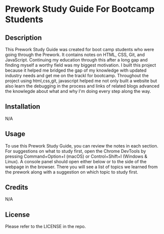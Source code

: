 # Prework Study Guide For Bootcamp Students

## Description

This Prework Study Guide was created for boot camp students who were going through the Prework. It contains notes on HTML, CSS, Git, and JavaScript. Continuing my education through this after a long gap and finding myself a worthy field was my biggest motivation. I built this project because it helped me bridged the gap of my knowledge with updated industry needs and get me on the trackl for bootcamp. Throughout the project using html,css,git, javascript helped me not only built a website but also learn the debugging in the process and links of related blogs advanced the knowlegde about what and why I'm doing every step along the way.

## Installation

N/A

## Usage

To use this Prework Study Guide, you can review the notes in each section. For suggestions on what to study first, open the Chrome DevTools by pressing Command+Option+I (macOS) or Control+Shift+I (Windows & Linux). A console panel should open either below or to the side of the webpage in the browser. There you will see a list of topics we learned from the prework along with a suggestion on which topic to study first.

## Credits

N/A

## License

Please refer to the LICENSE in the repo.